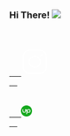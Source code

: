 ### Hi There! <img src="https://media.giphy.com/media/hvRJCLFzcasrR4ia7z/giphy.gif" width="25px">

<code>
  <a href="https://www.instagram.com/davidzatica/">
   <svg xmlns="http://www.w3.org/2000/svg" x="0px" y="0px"
width="50" height="50"
viewBox="0 0 172 172"
style=" fill:#000000;"><g fill="none" fill-rule="nonzero" stroke="none" stroke-width="1" stroke-linecap="butt" stroke-linejoin="miter" stroke-miterlimit="10" stroke-dasharray="" stroke-dashoffset="0" font-family="none" font-weight="none" font-size="none" text-anchor="none" style="mix-blend-mode: normal"><path d="M0,172v-172h172v172z" fill="none"></path><g fill="#ffffff"><path d="M55.04,10.32c-24.65626,0 -44.72,20.06374 -44.72,44.72v61.92c0,24.65626 20.06374,44.72 44.72,44.72h61.92c24.65626,0 44.72,-20.06374 44.72,-44.72v-61.92c0,-24.65626 -20.06374,-44.72 -44.72,-44.72zM55.04,17.2h61.92c20.9375,0 37.84,16.9025 37.84,37.84v61.92c0,20.9375 -16.9025,37.84 -37.84,37.84h-61.92c-20.9375,0 -37.84,-16.9025 -37.84,-37.84v-61.92c0,-20.9375 16.9025,-37.84 37.84,-37.84zM127.28,37.84c-3.79972,0 -6.88,3.08028 -6.88,6.88c0,3.79972 3.08028,6.88 6.88,6.88c3.79972,0 6.88,-3.08028 6.88,-6.88c0,-3.79972 -3.08028,-6.88 -6.88,-6.88zM86,48.16c-20.85771,0 -37.84,16.98229 -37.84,37.84c0,20.85771 16.98229,37.84 37.84,37.84c20.85771,0 37.84,-16.98229 37.84,-37.84c0,-20.85771 -16.98229,-37.84 -37.84,-37.84zM86,55.04c17.13948,0 30.96,13.82052 30.96,30.96c0,17.13948 -13.82052,30.96 -30.96,30.96c-17.13948,0 -30.96,-13.82052 -30.96,-30.96c0,-17.13948 13.82052,-30.96 30.96,-30.96z"></path></g></g></svg>
  </a>
</code>

<code>
  <a href="https://www.upwork.com/freelancers/~019b064b90080117c9">
   <img width="20px" height="20px" src="upwork logo.png">
  </a>
</code>
